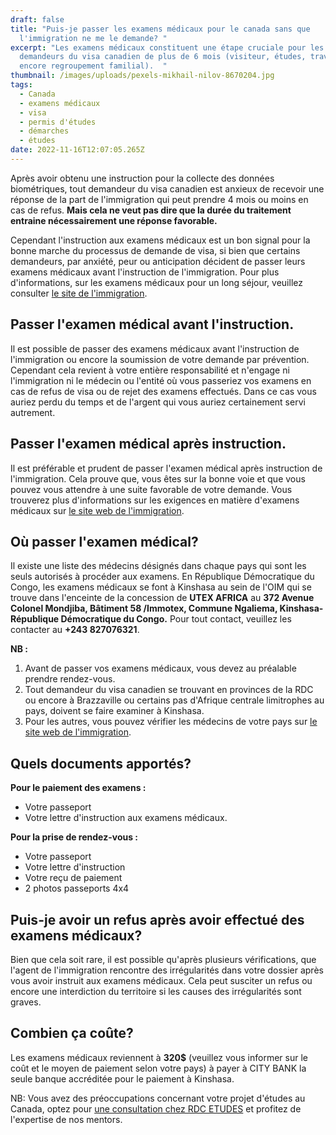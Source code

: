 ```yaml
---
draft: false
title: "Puis-je passer les examens médicaux pour le canada sans que
  l'immigration ne me le demande? "
excerpt: "Les examens médicaux constituent une étape cruciale pour les
  demandeurs du visa canadien de plus de 6 mois (visiteur, études, travail ou
  encore regroupement familial).  "
thumbnail: /images/uploads/pexels-mikhail-nilov-8670204.jpg
tags:
  - Canada
  - examens médicaux
  - visa
  - permis d'études
  - démarches
  - études
date: 2022-11-16T12:07:05.265Z
---
```

Après avoir obtenu une instruction pour la collecte des données biométriques, tout demandeur du visa canadien est anxieux de recevoir une réponse de la part de l'immigration qui peut prendre 4 mois ou moins en cas de refus. **Mais cela ne veut pas dire que la durée du traitement entraine nécessairement une réponse favorable.**

Cependant l'instruction aux examens médicaux est un bon signal pour la bonne marche du processus de demande de visa, si bien que certains demandeurs,  par anxiété, peur ou anticipation décident de passer leurs examens médicaux avant l'instruction de l'immigration. Pour plus d'informations, sur les examens médicaux pour un long séjour, veuillez consulter [le site de l'immigration](https://www.canada.ca/fr/immigration-refugies-citoyennete/services/demande/medical-police/examens-medicaux/exigences-residents-permanents.html).

## **Passer l'examen médical avant l'instruction.**

Il est possible de passer des examens médicaux avant l'instruction de l'immigration ou encore la soumission de votre demande par prévention. Cependant cela revient à votre entière responsabilité et n'engage ni l'immigration ni le médecin ou l'entité où vous passeriez vos examens en cas de refus de visa ou de rejet des examens effectués. Dans ce cas vous auriez perdu du temps et de l'argent qui vous auriez certainement servi autrement.

## **Passer l'examen médical après instruction.**

Il est préférable et prudent de passer l'examen médical après instruction de l'immigration. Cela prouve que, vous êtes sur la bonne voie et que vous pouvez vous attendre à une suite favorable de votre demande. Vous trouverez plus d'informations sur les exigences en matière d'examens médicaux sur [le site web de l'immigration](https://www.canada.ca/fr/immigration-refugies-citoyennete/nouvelles/avis/2022-dispensant-etrangers-emi.html).

## **Où passer l'examen médical?**

Il existe une liste des médecins désignés dans chaque pays qui sont les seuls autorisés à procéder aux examens. En République Démocratique du Congo, les examens médicaux se font à Kinshasa au sein de l'OIM qui se trouve dans l'enceinte de la concession de **UTEX AFRICA** au **372 Avenue Colonel Mondjiba, Bâtiment 58 /Immotex, Commune Ngaliema, Kinshasa- République Démocratique du Congo.** Pour tout contact, veuillez les contacter au **+243 827076321**.

**NB :** 

1. Avant de passer vos examens médicaux, vous devez au préalable prendre rendez-vous.
2. Tout demandeur du visa canadien se trouvant en provinces de la RDC ou encore à Brazzaville ou certains pas d'Afrique centrale limitrophes au pays, doivent se faire examiner à Kinshasa.
3. Pour les autres, vous pouvez vérifier les médecins de votre pays sur [le site web de l'immigration](https://secure.cic.gc.ca/pp-md/liste-md.aspx).

## **Quels documents apportés?**

**Pour le paiement des examens :**

* Votre passeport
* Votre lettre d'instruction aux examens médicaux.

**Pour la prise de rendez-vous :**

* Votre passeport
* Votre lettre d'instruction
* Votre reçu de paiement 
* 2 photos passeports 4x4

## Puis-je avoir un refus après avoir effectué des examens médicaux?

Bien que cela soit rare, il est possible qu'après plusieurs vérifications, que l'agent de l'immigration rencontre des irrégularités dans votre dossier après vous avoir instruit aux examens médicaux.  Cela peut susciter un refus ou encore une interdiction du territoire si les causes des irrégularités sont graves.

## **Combien ça coûte?**

Les examens médicaux reviennent à **320$** (veuillez vous informer sur le coût et le moyen de paiement selon votre pays) à payer à CITY BANK la seule banque accréditée pour le paiement à Kinshasa. 

NB: Vous avez des préoccupations concernant votre projet d'études au Canada, optez pour [une consultation chez RDC ETUDES](https://www.rdcetudes.com/assistance-process) et profitez de l'expertise de nos mentors.